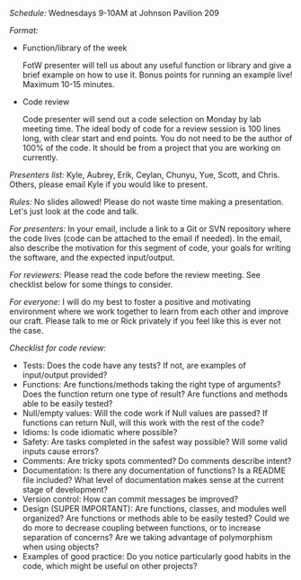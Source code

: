 *Schedule:* Wednesdays 9-10AM at Johnson Pavilion 209

*Format:*

* Function/library of the week

  FotW presenter will tell us about any useful function or library and give a brief example on how to use it. Bonus points for running an example live! Maximum 10-15 minutes.

* Code review

  Code presenter will send out a code selection on Monday by lab
  meeting time. The ideal body of code for a review session is 100
  lines long, with clear start and end points. You do not need to be
  the author of 100% of the code. It should be from a project that you
  are working on currently.

*Presenters list:* Kyle, Aubrey, Erik, Ceylan, Chunyu, Yue, Scott, and Chris. Others, please email Kyle if you would like to present.

*Rules:* No slides allowed! Please do not waste time making a presentation. Let's just look at the code and talk.

*For presenters:* In your email, include a link to a Git or SVN repository where the code lives (code can be attached to the email if needed). In the email, also describe the motivation for this segment of code, your goals for writing the software, and the expected input/output.

*For reviewers:* Please read the code before the review meeting. See checklist below for some things to consider.

*For everyone:* I will do my best to foster a positive and motivating environment where we work together to learn from each other and improve our craft. Please talk to me or Rick privately if you feel like this is ever not the case.

*Checklist for code review:*

* Tests: Does the code have any tests? If not, are examples of input/output provided?
* Functions: Are functions/methods taking the right type of arguments? Does the function return one type of result? Are functions and methods able to be easily tested?
* Null/empty values: Will the code work if Null values are passed? If functions can return Null, will this work with the rest of the code?
* Idioms: Is code idiomatic where possible?
* Safety: Are tasks completed in the safest way possible? Will some valid inputs cause errors?
* Comments: Are tricky spots commented? Do comments describe intent?
* Documentation: Is there any documentation of functions? Is a README file included? What level of documentation makes sense at the current stage of development?
* Version control: How can commit messages be improved?
* Design (SUPER IMPORTANT): Are functions, classes, and modules well organized? Are functions or methods able to be easily tested? Could we do more to decrease coupling between functions, or to increase separation of concerns? Are we taking advantage of polymorphism when using objects?
* Examples of good practice: Do you notice particularly good habits in the code, which might be useful on other projects?
